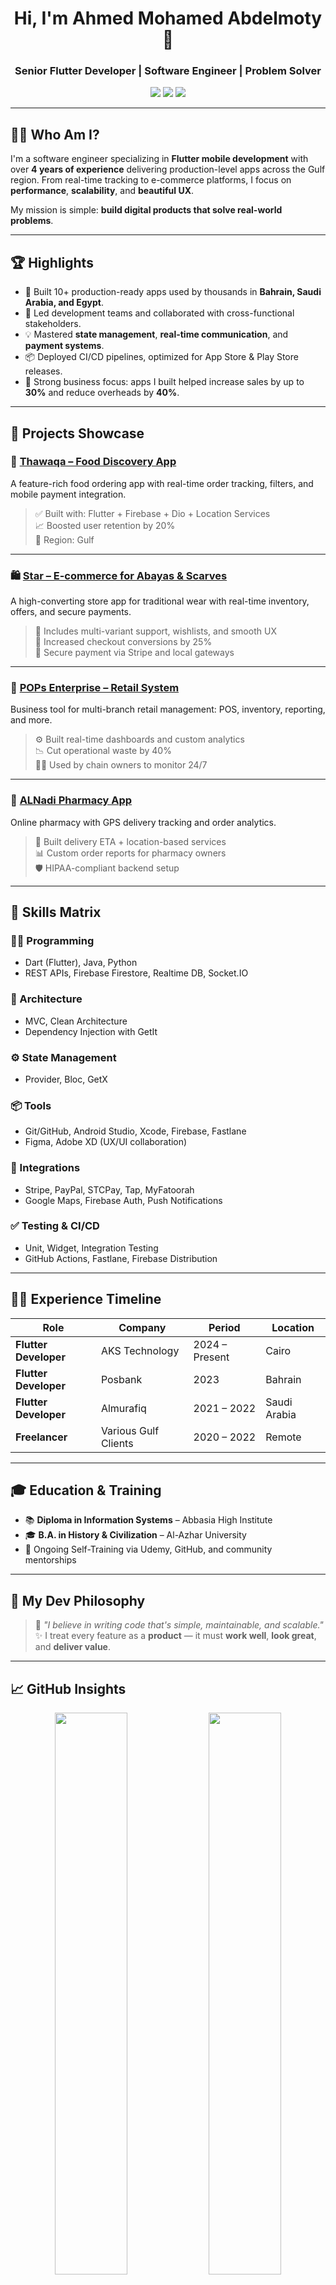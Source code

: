<h1 align="center">Hi, I'm Ahmed Mohamed Abdelmoty 👋</h1>
<h3 align="center">Senior Flutter Developer | Software Engineer | Problem Solver</h3>

<p align="center">
  <a href="https://linkedin.com/in/ahmed-abdelmo3ty"><img src="https://img.shields.io/badge/LinkedIn-blue?style=flat&logo=linkedin&logoColor=white" /></a>
  <a href="mailto:theabdelmo3ty@gmail.com"><img src="https://img.shields.io/badge/Gmail-red?style=flat&logo=gmail&logoColor=white" /></a>
  <a href="https://github.com/Abdelmo3ty97"><img src="https://img.shields.io/github/followers/Abdelmo3tya?label=GitHub&style=social" /></a>
</p>

---

## 👨‍💻 Who Am I?

I'm a software engineer specializing in **Flutter mobile development** with over **4 years of experience** delivering production-level apps across the Gulf region. From real-time tracking to e-commerce platforms, I focus on **performance**, **scalability**, and **beautiful UX**.

My mission is simple: **build digital products that solve real-world problems**.

---

## 🏆 Highlights

- 🔧 Built 10+ production-ready apps used by thousands in **Bahrain, Saudi Arabia, and Egypt**.
- 🚀 Led development teams and collaborated with cross-functional stakeholders.
- 💡 Mastered **state management**, **real-time communication**, and **payment systems**.
- 📦 Deployed CI/CD pipelines, optimized for App Store & Play Store releases.
- 🎯 Strong business focus: apps I built helped increase sales by up to **30%** and reduce overheads by **40%**.

---

## 📱 Projects Showcase

### 🚚 [Thawaqa – Food Discovery App](https://apps.apple.com/eg/app/zawaqa/id6504526461)
A feature-rich food ordering app with real-time order tracking, filters, and mobile payment integration.

> ✅ Built with: Flutter + Firebase + Dio + Location Services  
> 📈 Boosted user retention by 20%  
> 📍 Region: Gulf

---

### 🛍 [Star – E-commerce for Abayas & Scarves](https://apps.apple.com/eg/app/star-%D8%B3-%D8%AA%D8%A7%D8%B1/id6478087573)
A high-converting store app for traditional wear with real-time inventory, offers, and secure payments.

> 🛒 Includes multi-variant support, wishlists, and smooth UX  
> 💸 Increased checkout conversions by 25%  
> 🔐 Secure payment via Stripe and local gateways

---

### 🏪 [POPs Enterprise – Retail System](https://apps.apple.com/sa/app/pops-enterprise/id6448128426)
Business tool for multi-branch retail management: POS, inventory, reporting, and more.

> ⚙️ Built real-time dashboards and custom analytics  
> 📉 Cut operational waste by 40%  
> 👨‍💼 Used by chain owners to monitor 24/7

---

### 💊 [ALNadi Pharmacy App](https://apps.apple.com/us/app/alnadi-pharmacy-app/id1661975310)
Online pharmacy with GPS delivery tracking and order analytics.

> 🧭 Built delivery ETA + location-based services  
> 📊 Custom order reports for pharmacy owners  
> 🛡️ HIPAA-compliant backend setup

---

## 🧠 Skills Matrix

### 👨‍💻 Programming
- Dart (Flutter), Java, Python  
- REST APIs, Firebase Firestore, Realtime DB, Socket.IO

### 🧩 Architecture
- MVC, Clean Architecture  
- Dependency Injection with GetIt

### ⚙️ State Management
- Provider, Bloc, GetX

### 📦 Tools
- Git/GitHub, Android Studio, Xcode, Firebase, Fastlane  
- Figma, Adobe XD (UX/UI collaboration)

### 📲 Integrations
- Stripe, PayPal, STCPay, Tap, MyFatoorah  
- Google Maps, Firebase Auth, Push Notifications

### ✅ Testing & CI/CD
- Unit, Widget, Integration Testing  
- GitHub Actions, Fastlane, Firebase Distribution

---

## 👨‍💼 Experience Timeline

| Role | Company | Period | Location |
|------|---------|--------|----------|
| **Flutter Developer** | AKS Technology | 2024 – Present | Cairo |
| **Flutter Developer** | Posbank | 2023 | Bahrain |
| **Flutter Developer** | Almurafiq | 2021 – 2022 | Saudi Arabia |
| **Freelancer** | Various Gulf Clients | 2020 – 2022 | Remote |

---

## 🎓 Education & Training

- 📚 **Diploma in Information Systems** – Abbasia High Institute  
- 🎓 **B.A. in History & Civilization** – Al-Azhar University  
- 📜 Ongoing Self-Training via Udemy, GitHub, and community mentorships

---

## 🧭 My Dev Philosophy

> 🧠 *"I believe in writing code that's simple, maintainable, and scalable."*  
> ✨ I treat every feature as a **product** — it must **work well**, **look great**, and **deliver value**.

---

## 📈 GitHub Insights

<p align="center">
  <img src="https://github-readme-stats.vercel.app/api?username=Abdelmo3tya&show_icons=true&theme=radical" width="48%" />
  <img src="https://github-readme-stats.vercel.app/api/top-langs/?username=Abdelmo3tya&layout=compact&theme=radical" width="48%" />
</p>

<p align="center">
  <img src="https://github-readme-streak-stats.herokuapp.com/?user=Abdelmo3ty97&theme=radical" />
</p>

---

## 🤝 Let's Build Together!

I'm always open to:
- Freelance Flutter gigs
- Remote contracts
- Tech talks, mentoring, or collaborations

📬 **[Email me](mailto:theabdelmo3ty@gmail.com)** or connect on [**LinkedIn**](https://linkedin.com/in/ahmed-abdelmo3ty)  
👉 Check out my full portfolio: [github.com/Abdelmo3ty97](https://github.com/Abdelmo3ty97)

---

> _“You don’t just write code, you craft experiences.”_

